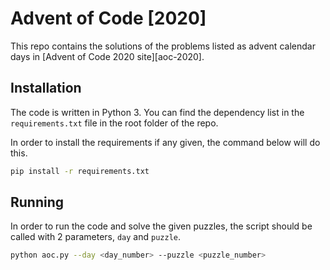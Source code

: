 # Advent of Code [2020]

This repo contains the solutions of the problems listed as advent calendar days in [Advent of Code 2020 site][aoc-2020].

[aoc-2019]: https://adventofcode.com/2020

## Installation

The code is written in Python 3. You can find the dependency list in the `requirements.txt` file in the root folder of the repo.

In order to install the requirements if any given, the command below will do this.

```bash
pip install -r requirements.txt
```

## Running

In order to run the code and solve the given puzzles, the script should be called with 2 parameters, `day` and `puzzle`.

```bash
python aoc.py --day <day_number> --puzzle <puzzle_number>
```
